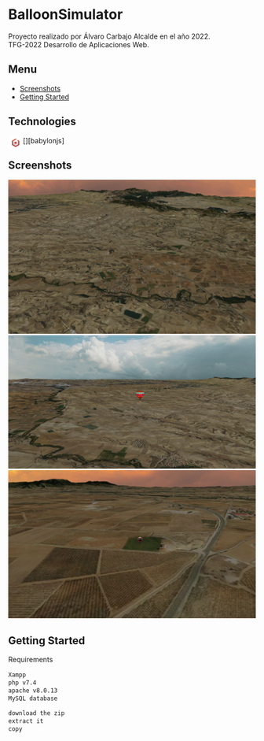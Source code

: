 # BalloonSimulator

Proyecto realizado por Álvaro Carbajo Alcalde en el año 2022.<br>
TFG-2022 Desarrollo de Aplicaciones Web.

## Menu

- [Screenshots](#Screenshots)
- [Getting Started](#Getting-Started)

## Technologies

[<img align="left" alt="Java" width="30px" src="https://github.com/AlvaroCarbajoAlcalde/TFG_2022/blob/main/icons/babylonjs.png" />][babylonjs]

## Screenshots

![cap1](https://github.com/AlvaroCarbajoAlcalde/TFG_2022/blob/main/screenshots/sc1.PNG)
![cap2](https://github.com/AlvaroCarbajoAlcalde/TFG_2022/blob/main/screenshots/sc3.PNG)
![cap3](https://github.com/AlvaroCarbajoAlcalde/TFG_2022/blob/main/screenshots/sc2.PNG)

## Getting Started

Requirements

```
Xampp
php v7.4
apache v8.0.13
MySQL database
```

```
download the zip
extract it
copy
```

